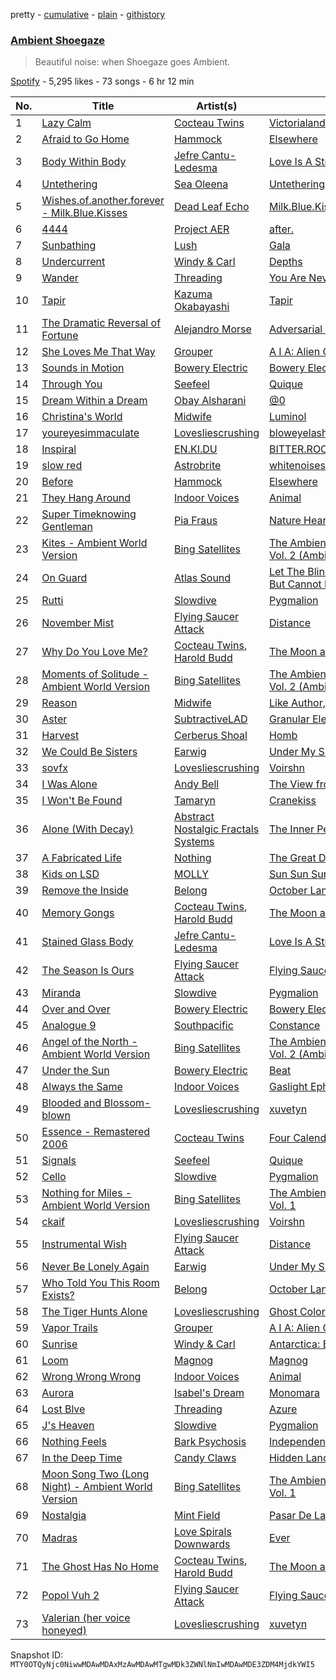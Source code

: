 pretty - [cumulative](/playlists/cumulative/37i9dQZF1DWYIlyW5yvFjI.md) - [plain](/playlists/plain/37i9dQZF1DWYIlyW5yvFjI) - [githistory](https://github.githistory.xyz/mackorone/spotify-playlist-archive/blob/main/playlists/plain/37i9dQZF1DWYIlyW5yvFjI)

### [Ambient Shoegaze](https://open.spotify.com/playlist/37i9dQZF1DWYIlyW5yvFjI)

> Beautiful noise: when Shoegaze goes Ambient.

[Spotify](https://open.spotify.com/user/spotify) - 5,295 likes - 73 songs - 6 hr 12 min

| No. | Title | Artist(s) | Album | Length |
|---|---|---|---|---|
| 1 | [Lazy Calm](https://open.spotify.com/track/6MWnAibO1HAEhlrHoH1kNi) | [Cocteau Twins](https://open.spotify.com/artist/5Wabl1lPdNOeIn0SQ5A1mp) | [Victorialand](https://open.spotify.com/album/6dFmNBt5ZLbaqf7PCtuvUv) | 6:34 |
| 2 | [Afraid to Go Home](https://open.spotify.com/track/4gviL1nTvv8DPRxR9U6o7E) | [Hammock](https://open.spotify.com/artist/0VOR7Ie9xUSb45fzIIVJQ1) | [Elsewhere](https://open.spotify.com/album/4Qlt9lQidbI8GC2Kvuy4ZF) | 3:59 |
| 3 | [Body Within Body](https://open.spotify.com/track/3aey9i2dPEUCyaQ9HXxiZy) | [Jefre Cantu\-Ledesma](https://open.spotify.com/artist/5MqgtmMdtrsZIQpZzLhpX5) | [Love Is A Stream](https://open.spotify.com/album/0PeiGSI11Ym2KeXhIYjtf5) | 2:27 |
| 4 | [Untethering](https://open.spotify.com/track/2qwUHXTpXXDGuCpjbssBdQ) | [Sea Oleena](https://open.spotify.com/artist/4WnK1atCqqiU7DRaOChhKP) | [Untethering](https://open.spotify.com/album/7pQyhMhsJvmpghevCKZnhw) | 6:58 |
| 5 | [Wishes.of.another.forever \- Milk.Blue.Kisses](https://open.spotify.com/track/2RJFuXs13fCIsoH8sWbUHU) | [Dead Leaf Echo](https://open.spotify.com/artist/01LMQqIUwK08rW4L9pevlH) | [Milk.Blue.Kisses.And.Whalebone.Wishes](https://open.spotify.com/album/6qVYgHgrdEW7wlGm9MlUvX) | 3:32 |
| 6 | [4444](https://open.spotify.com/track/4EpREwI7WsRyihf9R46Lkn) | [Project AER](https://open.spotify.com/artist/0iMWUBpWAGKAenBVePrZFP) | [after.](https://open.spotify.com/album/0lySn87GZkkmgPOInrnuC2) | 5:09 |
| 7 | [Sunbathing](https://open.spotify.com/track/0Mx4zIk3PqzD8Fne4KSssM) | [Lush](https://open.spotify.com/artist/3ysp8GwsheDcBxP9q65lBg) | [Gala](https://open.spotify.com/album/1UBjGsLtSkSMHlBkCc2OI4) | 3:11 |
| 8 | [Undercurrent](https://open.spotify.com/track/6Qyy9fqDBBZyl90snerjl0) | [Windy & Carl](https://open.spotify.com/artist/6qNSgOBq7aNMSUh1lxUhYq) | [Depths](https://open.spotify.com/album/4N2itOeznvkwIysfQVjGP1) | 4:41 |
| 9 | [Wander](https://open.spotify.com/track/2d3Mr1U4jskIPwxj4OV5ut) | [Threading](https://open.spotify.com/artist/4IuvDi4ag4P9pPehjdY4dm) | [You Are Never Enough](https://open.spotify.com/album/3lBNc4MA6kiW7wNeFoTy7j) | 2:20 |
| 10 | [Tapir](https://open.spotify.com/track/65L1bYGDGVWBQT1mWL1kYa) | [Kazuma Okabayashi](https://open.spotify.com/artist/5wERxGUf4rAPnGdfLDrewa) | [Tapir](https://open.spotify.com/album/1irDXGPlQ4AjsrMGepCbKG) | 4:03 |
| 11 | [The Dramatic Reversal of Fortune](https://open.spotify.com/track/5dIbqMF9JA3ByO4hLehLHQ) | [Alejandro Morse](https://open.spotify.com/artist/1aCABCUNTciYIqotcWSry6) | [Adversarial Policies](https://open.spotify.com/album/62Bv4Qi83NM7q3F9bXoCDm) | 8:10 |
| 12 | [She Loves Me That Way](https://open.spotify.com/track/6SAtmwkARP0M3BF11EsVqy) | [Grouper](https://open.spotify.com/artist/31uyAcnY0kjjKKIQZMKX4i) | [A I A: Alien Observer](https://open.spotify.com/album/4Z1BFX1oBckY8bhGEWMYmi) | 8:34 |
| 13 | [Sounds in Motion](https://open.spotify.com/track/0YQGool1LGn9toWTigX9RX) | [Bowery Electric](https://open.spotify.com/artist/6a27jEzxHDgONdmADAGcej) | [Bowery Electric](https://open.spotify.com/album/0TkVShVL8Jnt7TWaOSPj0V) | 3:01 |
| 14 | [Through You](https://open.spotify.com/track/1WyfKeDIt4sJt2MpE81fN8) | [Seefeel](https://open.spotify.com/artist/0jyH4jtanxaysaxwDVhR6f) | [Quique](https://open.spotify.com/album/3r5NrFdXR5yr4HgVoTtklt) | 5:48 |
| 15 | [Dream Within a Dream](https://open.spotify.com/track/1eoJKUTvQQgOn7po5g3yju) | [Obay Alsharani](https://open.spotify.com/artist/41rKw6IAMgfQ3g41byDtwH) | [@0](https://open.spotify.com/album/0lzZgKs9XvoMHjPpBLWYA3) | 4:48 |
| 16 | [Christina's World](https://open.spotify.com/track/2RvCoSz9wUlDIiSymOuLf4) | [Midwife](https://open.spotify.com/artist/5vjIHa1u3TnOlDvVDR9qQa) | [Luminol](https://open.spotify.com/album/4bga9m78vaVd0aXbUpfcHa) | 4:20 |
| 17 | [youreyesimmaculate](https://open.spotify.com/track/6AAHrly84tTY3hVufCByxr) | [Lovesliescrushing](https://open.spotify.com/artist/06yvjjrPokJGC66DzFfCkF) | [bloweyelashwish](https://open.spotify.com/album/6BG7NoX84aiRFWseVIS8eA) | 4:19 |
| 18 | [Inspiral](https://open.spotify.com/track/2g5wSGjYZB8gMGMgyKuVd8) | [EN.KI.DU](https://open.spotify.com/artist/1dZP0pipirizLq80zTSSBE) | [BITTER.ROOT](https://open.spotify.com/album/2LIZdIGqsOqJ9w31QHLAe4) | 4:36 |
| 19 | [slow red](https://open.spotify.com/track/0SrPlbUxnu6PxNCpFqPzb3) | [Astrobrite](https://open.spotify.com/artist/1nerWM6ECWXUcvDgGtBLcJ) | [whitenoisesuperstar](https://open.spotify.com/album/72Jm0PgBSIbCSp6tbsb4Ho) | 3:26 |
| 20 | [Before](https://open.spotify.com/track/36HuznTUxRCiEyf4NgRswn) | [Hammock](https://open.spotify.com/artist/0VOR7Ie9xUSb45fzIIVJQ1) | [Elsewhere](https://open.spotify.com/album/4Qlt9lQidbI8GC2Kvuy4ZF) | 3:23 |
| 21 | [They Hang Around](https://open.spotify.com/track/020zR0WTozG8RVfaZjyDcp) | [Indoor Voices](https://open.spotify.com/artist/6D56w3oYBWaQWjAfhJKUhK) | [Animal](https://open.spotify.com/album/5pdtKsFu8C9krpD14lmVWp) | 4:25 |
| 22 | [Super Timeknowing Gentleman](https://open.spotify.com/track/6RgA0Bs2Fzt3LfXEcdFiNq) | [Pia Fraus](https://open.spotify.com/artist/15cjYStG6SRmTS9d5wNVxT) | [Nature Heart Software](https://open.spotify.com/album/25NpVtdgL29klIrre3mion) | 2:23 |
| 23 | [Kites \- Ambient World Version](https://open.spotify.com/track/1n6G7XsgJlem2gmHi7wz6t) | [Bing Satellites](https://open.spotify.com/artist/0K6ADYj3sxtqPrqyTq400i) | [The Ambient World of Bing Satellites, Vol\. 2 \(Ambient World Version\)](https://open.spotify.com/album/5lGytwtFhT25XEOnAengTU) | 4:18 |
| 24 | [On Guard](https://open.spotify.com/track/6nsOyNw5N4IZ6K37QFKvqH) | [Atlas Sound](https://open.spotify.com/artist/3kGhAL9j1WyNjNkWTRQd8T) | [Let The Blind Lead Those Who Can See But Cannot Feel](https://open.spotify.com/album/49zrTjgVrpT0vC4YBAY4q3) | 3:40 |
| 25 | [Rutti](https://open.spotify.com/track/03wpSoF5jgbHyVcrdvL9t1) | [Slowdive](https://open.spotify.com/artist/72X6FHxaShda0XeQw3vbeF) | [Pygmalion](https://open.spotify.com/album/7n7VUw9XFam4zMT7zn99tq) | 10:06 |
| 26 | [November Mist](https://open.spotify.com/track/2Upi0w32GEn3fK8DvdAZvn) | [Flying Saucer Attack](https://open.spotify.com/artist/336fB3AJgK8AvHX5bD8d9A) | [Distance](https://open.spotify.com/album/74ZkZnZe0M4M3xwkTgTf81) | 5:00 |
| 27 | [Why Do You Love Me?](https://open.spotify.com/track/6mnDez8mWJqlTyp6GjCKKR) | [Cocteau Twins](https://open.spotify.com/artist/5Wabl1lPdNOeIn0SQ5A1mp), [Harold Budd](https://open.spotify.com/artist/3uOCouLFR4bVx0XeiQJSbl) | [The Moon and the Melodies](https://open.spotify.com/album/5v2I3i4RPD8T1XV0pjvPNo) | 4:51 |
| 28 | [Moments of Solitude \- Ambient World Version](https://open.spotify.com/track/5qoHYWgESM6RtH0ugaisgC) | [Bing Satellites](https://open.spotify.com/artist/0K6ADYj3sxtqPrqyTq400i) | [The Ambient World of Bing Satellites, Vol\. 2 \(Ambient World Version\)](https://open.spotify.com/album/5lGytwtFhT25XEOnAengTU) | 8:39 |
| 29 | [Reason](https://open.spotify.com/track/1dLIjycI4ac6txLjnvdnMD) | [Midwife](https://open.spotify.com/artist/5vjIHa1u3TnOlDvVDR9qQa) | [Like Author, Like Daughter](https://open.spotify.com/album/5RQRwaL260xB7XNuVdyzyC) | 5:03 |
| 30 | [Aster](https://open.spotify.com/track/7hr4M5Rpac4pcWTJm48k2V) | [SubtractiveLAD](https://open.spotify.com/artist/3EhLkPpzlO2zkJZEmW9rkw) | [Granular Electric Guitar](https://open.spotify.com/album/7LJXWcUg5fB0Y71zKqnFLy) | 4:18 |
| 31 | [Harvest](https://open.spotify.com/track/6HeygAsnExU9HWTdQHW0Lx) | [Cerberus Shoal](https://open.spotify.com/artist/27EdOK5I704Ag4MR0SaEeM) | [Homb](https://open.spotify.com/album/09XlXpT9g7qziByRBCSgwr) | 6:41 |
| 32 | [We Could Be Sisters](https://open.spotify.com/track/2Zk5qPjHCiKZzpNvGKEHN1) | [Earwig](https://open.spotify.com/artist/78NksjxycSNgUfmuO88KLO) | [Under My Skin I Am Laughing](https://open.spotify.com/album/1nrrTtAGX9pNLfOrCLgrJH) | 5:10 |
| 33 | [sovfx](https://open.spotify.com/track/3xqTSrrpVIj66VZtin03oj) | [Lovesliescrushing](https://open.spotify.com/artist/06yvjjrPokJGC66DzFfCkF) | [Voirshn](https://open.spotify.com/album/2T0luu0TDaGbKfKVvQiWQW) | 3:40 |
| 34 | [I Was Alone](https://open.spotify.com/track/3hHPtJtFeXmkOCmx1Q3hqo) | [Andy Bell](https://open.spotify.com/artist/0DCLBHSfbqLoGK3ikLGPxc) | [The View from Halfway Down](https://open.spotify.com/album/2Xt22gwrtjMKQQAayKbw4R) | 6:45 |
| 35 | [I Won't Be Found](https://open.spotify.com/track/2auPtdvhEv2yjVmtF5qJQv) | [Tamaryn](https://open.spotify.com/artist/3TdVTSmMfLh55VrJDUpIQ2) | [Cranekiss](https://open.spotify.com/album/4CqCllNfTRGzCU40bx07Nt) | 3:17 |
| 36 | [Alone \(With Decay\)](https://open.spotify.com/track/4QWe3Gk7lzF3OJV9EkUEZO) | [Abstract Nostalgic Fractals Systems](https://open.spotify.com/artist/5YPWufySg36Pm9luSa6JoC) | [The Inner Peace](https://open.spotify.com/album/0F4RBF6v5UWBke5jkVTcjj) | 4:52 |
| 37 | [A Fabricated Life](https://open.spotify.com/track/4yIUZfyWZ5T6NiiV0khwzw) | [Nothing](https://open.spotify.com/artist/60mqEPQp1eNjuwt1Z4yL4J) | [The Great Dismal](https://open.spotify.com/album/0LKwC9p0PLomstKm9Y0nt3) | 5:46 |
| 38 | [Kids on LSD](https://open.spotify.com/track/44WLW50oOs9T9CuYMciM7g) | [MOLLY](https://open.spotify.com/artist/2ueChRFdpz3p8qhU9CJfY6) | [Sun Sun Sun](https://open.spotify.com/album/69XK2K8YOnPVrpG6nzMXtU) | 5:51 |
| 39 | [Remove the Inside](https://open.spotify.com/track/6l2qdqdu5CNKYTCB4rUaB0) | [Belong](https://open.spotify.com/artist/3c5PAcbkeFrbWUp42FaBkW) | [October Language](https://open.spotify.com/album/46wQzr2LD5SXpMY38a3e0r) | 5:59 |
| 40 | [Memory Gongs](https://open.spotify.com/track/1AIAZEGLCQ4Y6oSnsjqOYD) | [Cocteau Twins](https://open.spotify.com/artist/5Wabl1lPdNOeIn0SQ5A1mp), [Harold Budd](https://open.spotify.com/artist/3uOCouLFR4bVx0XeiQJSbl) | [The Moon and the Melodies](https://open.spotify.com/album/5v2I3i4RPD8T1XV0pjvPNo) | 7:27 |
| 41 | [Stained Glass Body](https://open.spotify.com/track/395kkfqRukDVft9bfzpJ7V) | [Jefre Cantu\-Ledesma](https://open.spotify.com/artist/5MqgtmMdtrsZIQpZzLhpX5) | [Love Is A Stream](https://open.spotify.com/album/0PeiGSI11Ym2KeXhIYjtf5) | 5:28 |
| 42 | [The Season Is Ours](https://open.spotify.com/track/3hrQRMTzzA4HCeP9qseSY2) | [Flying Saucer Attack](https://open.spotify.com/artist/336fB3AJgK8AvHX5bD8d9A) | [Flying Saucer Attack](https://open.spotify.com/album/61unsjt9ZxVSYLNEtFxe0Q) | 4:21 |
| 43 | [Miranda](https://open.spotify.com/track/09up4LZcf0qLctrA9hJDyV) | [Slowdive](https://open.spotify.com/artist/72X6FHxaShda0XeQw3vbeF) | [Pygmalion](https://open.spotify.com/album/7n7VUw9XFam4zMT7zn99tq) | 4:49 |
| 44 | [Over and Over](https://open.spotify.com/track/2TICyJrSvoSXzMoFyJCu3l) | [Bowery Electric](https://open.spotify.com/artist/6a27jEzxHDgONdmADAGcej) | [Bowery Electric](https://open.spotify.com/album/0TkVShVL8Jnt7TWaOSPj0V) | 2:30 |
| 45 | [Analogue 9](https://open.spotify.com/track/40QeFGvi1JD4Wx0WGBLUwG) | [Southpacific](https://open.spotify.com/artist/5eeXcEsflXi3q0GiIw1mCL) | [Constance](https://open.spotify.com/album/4w29IA02Wl4V54uD8bXbry) | 5:33 |
| 46 | [Angel of the North \- Ambient World Version](https://open.spotify.com/track/3rAGUmYFPCTTe6lxiciLr0) | [Bing Satellites](https://open.spotify.com/artist/0K6ADYj3sxtqPrqyTq400i) | [The Ambient World of Bing Satellites, Vol\. 2 \(Ambient World Version\)](https://open.spotify.com/album/5lGytwtFhT25XEOnAengTU) | 9:07 |
| 47 | [Under the Sun](https://open.spotify.com/track/4rjKvGbEHDPT9352LU5Sxw) | [Bowery Electric](https://open.spotify.com/artist/6a27jEzxHDgONdmADAGcej) | [Beat](https://open.spotify.com/album/6jbGBeBtwD05O0EV9RFjlC) | 3:32 |
| 48 | [Always the Same](https://open.spotify.com/track/5WvdYgEJaXs1rQ3HCHharT) | [Indoor Voices](https://open.spotify.com/artist/6D56w3oYBWaQWjAfhJKUhK) | [Gaslight Ephemera](https://open.spotify.com/album/7LX12xt3i8XgtrO1po951K) | 5:09 |
| 49 | [Blooded and Blossom\-blown](https://open.spotify.com/track/15x9WXAz8YHrGfibgsirdN) | [Lovesliescrushing](https://open.spotify.com/artist/06yvjjrPokJGC66DzFfCkF) | [xuvetyn](https://open.spotify.com/album/2LkJyutWxt9P2DKs24kzS0) | 6:07 |
| 50 | [Essence \- Remastered 2006](https://open.spotify.com/track/11Lg1kcLZoolR3L28OIbZ7) | [Cocteau Twins](https://open.spotify.com/artist/5Wabl1lPdNOeIn0SQ5A1mp) | [Four Calender Cafe](https://open.spotify.com/album/7y86FI2Dk9UjNjfIieWyvX) | 3:01 |
| 51 | [Signals](https://open.spotify.com/track/1qnyUXmLgN9Se3ZUMXDS8G) | [Seefeel](https://open.spotify.com/artist/0jyH4jtanxaysaxwDVhR6f) | [Quique](https://open.spotify.com/album/3r5NrFdXR5yr4HgVoTtklt) | 5:47 |
| 52 | [Cello](https://open.spotify.com/track/2xuMKDZ3RJj0CWpKSReVpm) | [Slowdive](https://open.spotify.com/artist/72X6FHxaShda0XeQw3vbeF) | [Pygmalion](https://open.spotify.com/album/7n7VUw9XFam4zMT7zn99tq) | 1:33 |
| 53 | [Nothing for Miles \- Ambient World Version](https://open.spotify.com/track/1IC6ukCBTES8duMQL8KFxJ) | [Bing Satellites](https://open.spotify.com/artist/0K6ADYj3sxtqPrqyTq400i) | [The Ambient World of Bing Satellites, Vol\. 1](https://open.spotify.com/album/76QJkMYDLp1iuZFerz6NsT) | 3:30 |
| 54 | [ckaif](https://open.spotify.com/track/4c3bGtiP0Q8bUOQQzcvtyT) | [Lovesliescrushing](https://open.spotify.com/artist/06yvjjrPokJGC66DzFfCkF) | [Voirshn](https://open.spotify.com/album/2T0luu0TDaGbKfKVvQiWQW) | 5:16 |
| 55 | [Instrumental Wish](https://open.spotify.com/track/66Id4olJILNzphttpuqjHn) | [Flying Saucer Attack](https://open.spotify.com/artist/336fB3AJgK8AvHX5bD8d9A) | [Distance](https://open.spotify.com/album/74ZkZnZe0M4M3xwkTgTf81) | 6:41 |
| 56 | [Never Be Lonely Again](https://open.spotify.com/track/2Yh2n2WyItvYdQ9mANUcug) | [Earwig](https://open.spotify.com/artist/78NksjxycSNgUfmuO88KLO) | [Under My Skin I Am Laughing](https://open.spotify.com/album/1nrrTtAGX9pNLfOrCLgrJH) | 5:56 |
| 57 | [Who Told You This Room Exists?](https://open.spotify.com/track/6mTzUqZvb9wq9LLMx7p3LP) | [Belong](https://open.spotify.com/artist/3c5PAcbkeFrbWUp42FaBkW) | [October Language](https://open.spotify.com/album/46wQzr2LD5SXpMY38a3e0r) | 5:05 |
| 58 | [The Tiger Hunts Alone](https://open.spotify.com/track/60o0CpsHh3zwudJA4teKln) | [Lovesliescrushing](https://open.spotify.com/artist/06yvjjrPokJGC66DzFfCkF) | [Ghost Colored Halo](https://open.spotify.com/album/00zkasQySDlLDFbpH8AJgX) | 5:54 |
| 59 | [Vapor Trails](https://open.spotify.com/track/47JKSnbM992KC8rZ2wph0e) | [Grouper](https://open.spotify.com/artist/31uyAcnY0kjjKKIQZMKX4i) | [A I A: Alien Observer](https://open.spotify.com/album/4Z1BFX1oBckY8bhGEWMYmi) | 9:04 |
| 60 | [Sunrise](https://open.spotify.com/track/4ICvDl03lQOVwJq9WVFVc5) | [Windy & Carl](https://open.spotify.com/artist/6qNSgOBq7aNMSUh1lxUhYq) | [Antarctica: Bliss Out v.2](https://open.spotify.com/album/5hMi6ouwcemUnLYdBBWDlg) | 8:33 |
| 61 | [Loom](https://open.spotify.com/track/7quGT1IG0GmqkUvHRJLJxn) | [Magnog](https://open.spotify.com/artist/1GGb0FEPX1916AUY6TgOdg) | [Magnog](https://open.spotify.com/album/4v7iaDR4bmA5sfwGHy1zTS) | 5:56 |
| 62 | [Wrong Wrong Wrong](https://open.spotify.com/track/5v8wrt6ALeKvDMzXPmh9QS) | [Indoor Voices](https://open.spotify.com/artist/6D56w3oYBWaQWjAfhJKUhK) | [Animal](https://open.spotify.com/album/5pdtKsFu8C9krpD14lmVWp) | 4:01 |
| 63 | [Aurora](https://open.spotify.com/track/68cxBHirhSPFBghFHby14Z) | [Isabel's Dream](https://open.spotify.com/artist/5IpYJbjCu8zfDTRh2nycLv) | [Monomara](https://open.spotify.com/album/4pYxJbFch0oz6g0hcNazUD) | 4:15 |
| 64 | [Lost Blve](https://open.spotify.com/track/3wxQwokHloPLk7GZUNaEVe) | [Threading](https://open.spotify.com/artist/4IuvDi4ag4P9pPehjdY4dm) | [Azure](https://open.spotify.com/album/2cM9rbmowtv1wmlQvooU4Y) | 3:12 |
| 65 | [J's Heaven](https://open.spotify.com/track/5DBhB05IwvrJLWa0hDOCr0) | [Slowdive](https://open.spotify.com/artist/72X6FHxaShda0XeQw3vbeF) | [Pygmalion](https://open.spotify.com/album/7n7VUw9XFam4zMT7zn99tq) | 6:45 |
| 66 | [Nothing Feels](https://open.spotify.com/track/5Fh8cDDnaqBh4OdPVxTRy5) | [Bark Psychosis](https://open.spotify.com/artist/0QwH5InvCwfL4UbYkjP9pi) | [Independency](https://open.spotify.com/album/4zqafk4ArPv6FjqqS7ZlKp) | 3:43 |
| 67 | [In the Deep Time](https://open.spotify.com/track/1L2emhe76uRqYcfW0huuA2) | [Candy Claws](https://open.spotify.com/artist/34Xay0uKsALHCrn5LkrYeh) | [Hidden Lands](https://open.spotify.com/album/1nPQ7vnX6NJZCfhHJQqUL0) | 6:58 |
| 68 | [Moon Song Two \(Long Night\) \- Ambient World Version](https://open.spotify.com/track/5nyj4UCNZMlw9ZuJm6XFuY) | [Bing Satellites](https://open.spotify.com/artist/0K6ADYj3sxtqPrqyTq400i) | [The Ambient World of Bing Satellites, Vol\. 1](https://open.spotify.com/album/76QJkMYDLp1iuZFerz6NsT) | 1:37 |
| 69 | [Nostalgia](https://open.spotify.com/track/0eekgHF7TWBufJLyNdiQSZ) | [Mint Field](https://open.spotify.com/artist/3okJi6oq87Mwx0VzywmMgz) | [Pasar De Las Luces](https://open.spotify.com/album/3c4vVEDCHzxdz6xG5CZztk) | 2:08 |
| 70 | [Madras](https://open.spotify.com/track/1qonmVNS6e8Ctec0iPqTqD) | [Love Spirals Downwards](https://open.spotify.com/artist/2REmfbf3d1N9lOuULAYihA) | [Ever](https://open.spotify.com/album/5xnob4RxNiFr2FPvjO1mla) | 6:10 |
| 71 | [The Ghost Has No Home](https://open.spotify.com/track/0rtfF7pfVYD5nvBQ1mPRsD) | [Cocteau Twins](https://open.spotify.com/artist/5Wabl1lPdNOeIn0SQ5A1mp), [Harold Budd](https://open.spotify.com/artist/3uOCouLFR4bVx0XeiQJSbl) | [The Moon and the Melodies](https://open.spotify.com/album/5v2I3i4RPD8T1XV0pjvPNo) | 7:35 |
| 72 | [Popol Vuh 2](https://open.spotify.com/track/7uIEEymPrIjXZykQQGyhXt) | [Flying Saucer Attack](https://open.spotify.com/artist/336fB3AJgK8AvHX5bD8d9A) | [Flying Saucer Attack](https://open.spotify.com/album/61unsjt9ZxVSYLNEtFxe0Q) | 5:01 |
| 73 | [Valerian \(her voice honeyed\)](https://open.spotify.com/track/2kMIvpGaR9R029KX6CTIci) | [Lovesliescrushing](https://open.spotify.com/artist/06yvjjrPokJGC66DzFfCkF) | [xuvetyn](https://open.spotify.com/album/2LkJyutWxt9P2DKs24kzS0) | 5:58 |

Snapshot ID: `MTY0OTQyNjc0NiwwMDAwMDAxMzAwMDAwMTgwMDk3ZWNlNmIwMDAwMDE3ZDM4MjdkYWI5`

